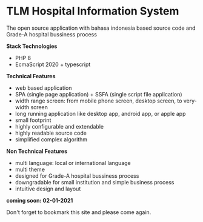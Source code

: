 # TLM Hospital Information System
The open source application with bahasa indonesia based source code
and Grade-A hospital bussiness process

**Stack Technologies**
* PHP 8
* EcmaScript 2020 + typescript

**Technical Features**
* web based application
* SPA (single page application) + SSFA (single script file application)
* width range screen: from mobile phone screen, desktop screen, to very-width screen
* long running application like desktop app, android app, or apple app
* small footprint
* highly configurable and extendable
* highly readable source code
* simplified complex algorithm

**Non Technical Features**
* multi language: local or international language
* multi theme
* designed for Grade-A hospital bussiness process
* downgradable for small institution and simple business process
* intuitive design and layout

**coming soon: 02-01-2021**

Don't forget to bookmark this site and please come again.
